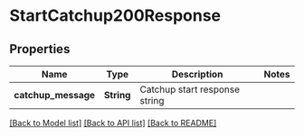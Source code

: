 # StartCatchup200Response

## Properties

Name | Type | Description | Notes
------------ | ------------- | ------------- | -------------
**catchup_message** | **String** | Catchup start response string | 

[[Back to Model list]](../README.md#documentation-for-models) [[Back to API list]](../README.md#documentation-for-api-endpoints) [[Back to README]](../README.md)


